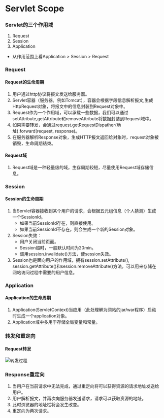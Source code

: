 # Servlet Scope

### Servlet的三个作用域
1. Request
2. Session
3. Application
* 从作用范围上看Application > Session > Request

### Request
#### Request的生命周期
1. 用户通过http协议将报文发送给服务器。
2. Servlet容器（服务器，例如Tomcat），容器会根据字段信息解析报文,生成HttpRequest对象，将报文中的信息封装到Request对象中。
3. Request作为一个作用域，可以承载一些数据，我们可以通过setAttribute,getAttribute和removeAttribute将数据封装到Request域中。
4. 如果需要转发，会通过request.getRequestDispather(地址).forward(request, response)。
5. 在服务器解析Response对象，生成HTTP报文返回给对象时，request对象被销毁，生命周期结束。

#### Request域
1. Request域是一种轻量级的域，生存周期较短，尽量使用Request域存储信息。

### Session
#### Session的生命周期
1. 当Servlet容器接收到某个用户的请求，会根据五元组信息（个人猜测）生成一个SessionId。
	* 如果当前SessionId存在，则直接使用。
	* 如果当前SessionId不存在，则会生成一个新的Session对象。
2. Session失效：
	* 用户关闭当前页面。
	* Session超时，一般默认时间为20min。
	* 调用session.invalidate()方法，使session失效。
3. Session也是面向用户的作用域，拥有session.setAttribute(), session.getAttribute()和session.removeAttribute()方法，可以用来存储在网站访问过程中需要的用户信息。

### Application
#### Application的生命周期
1. Application(ServletContext)当应用（此处理解为网站的jar/war程序）启动时生成一个application对象。
2. Application域中多用于存储全局变量和常量。

### 转发和重定向
#### Request转发
![转发过程](https://i.imgur.com/76jD7uQ.png)

### Response重定向
1. 当用户在当前请求中无法完成，通过重定向将可以获得资源的请求地址发送给用户。
2. 用户解析报文，并再次向服务器发送请求，请求可以获取资源的地址。
3. 此时浏览器的地址栏将会发生改变。
4. 重定向为两次请求。